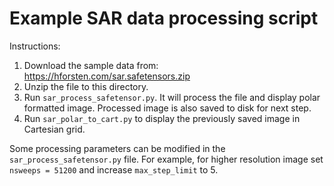# Example SAR data processing script

Instructions:

 1. Download the sample data from: https://hforsten.com/sar.safetensors.zip
 2. Unzip the file to this directory.
 3. Run `sar_process_safetensor.py`. It will process the file and display polar
    formatted image. Processed image is also saved to disk for next step.
 4. Run `sar_polar_to_cart.py` to display the previously saved image in Cartesian grid.

Some processing parameters can be modified in the `sar_process_safetensor.py`
file. For example, for higher resolution image set `nsweeps = 51200` and
increase `max_step_limit` to 5.
